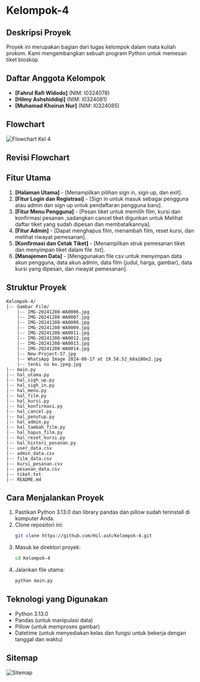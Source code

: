 # Kelompok-4

## Deskripsi Proyek
Proyek ini merupakan bagian dari tugas kelompok dalam mata kuliah prokom. Kami mengembangkan sebuah program Python untuk memesan tiket bioskop.

## Daftar Anggota Kelompok
- **[Fahrul Rafi Widodo]** (NIM: I0324078)
- **[Hilmy Ashshiddiqi]** (NIM: I0324081)
- **[Muhamad Khoirun Nur]** (NIM: I0324085)

## Flowchart
![Flowchart Kel 4](https://github.com/user-attachments/assets/8ae345d9-ce6c-48ac-ab73-114b3e7bff31)

## Revisi Flowchart


## Fitur Utama
1. **[Halaman Utama]** - [Menampilkan pilihan sign in, sign up, dan exit].
2. **[Fitur Login dan Registrasi]** - [Sign in untuk masuk sebagai pengguna atau admin dan sign up untuk pendaftaran pengguna baru].
3. **[Fitur Menu Pengguna]** - [Pesan tiket untuk memilih film, kursi dan konfirmasi pesanan ,sadangkan cancel tiket digunkan untuk Melihat daftar tiket yang sudah dipesan dan membatalkannya].
4. **[Fitur Admin]** - [Dapat menghapus film, menambah film, reset kursi, dan melihat riwayat pemesanan].
5. **[Konfirmasi dan Cetak Tiket]** - [Menampilkan struk pemesanan tiket dan menyimpan tiket dalam file .txt].
6. **[Manajemen Data]** - [Menggunakan file csv untuk menyimpan data akun pengguna, data akun admin, data film (judul, harga, gambar), data kursi yang dipesan, dan riwayat pemesanan].

## Struktur Proyek
```
Kelompok-4/
|-- Gambar Film/
    |-- IMG-20241208-WA0006.jpg
    |-- IMG-20241208-WA0007.jpg
    |-- IMG-20241208-WA0008.jpg
    |-- IMG-20241208-WA0009.jpg
    |-- IMG-20241208-WA0011.jpg
    |-- IMG-20241208-WA0012.jpg
    |-- IMG-20241208-WA0013.jpg
    |-- IMG-20241208-WA0014.jpg
    |-- New-Project-57.jpg
    |-- WhatsApp Image 2024-08-17 at 19.58.52_68a180e2.jpg
    |-- tenki no ko.jpeg.jpg
|-- main.py
|-- hal_utama.py
|-- hal_sigh_up.py
|-- hal_sigh_in.py
|-- hal_menu.py
|-- hal_film.py
|-- hal_kursi.py
|-- hal_konfirmasi.py
|-- hal_cancel.py
|-- hal_penutup.py
|-- hal_admin.py
|-- hal_tambah_film.py
|-- hal_hapus_film.py
|-- hal_reset_kursi.py
|-- hal_histori_pesanan.py
|-- user_data.csv
|-- admin_data.csv
|-- film_data.csv
|-- kursi_pesanan.csv
|-- pesanan_data.csv
|-- tiket.txt
|-- README.md
```

## Cara Menjalankan Proyek
1. Pastikan Python 3.13.0 dan library pandas dan pillow sudah terinstall di komputer Anda.
2. Clone repositori ini:
   ```bash
   git clone https://github.com/Hil-ash/Kelompok-4.git
   ```
3. Masuk ke direktori proyek:
   ```bash
   cd Kelompok-4
   ```
4. Jalankan file utama:
   ```bash
   python main.py
   ```

## Teknologi yang Digunakan
- Python 3.13.0
- Pandas (untuk manipulasi data)
- Pillow (untuk memproses gambar)
- Datetime (untuk menyediakan kelas dan fungsi untuk bekerja dengan tanggal dan waktu)

## Sitemap
![Sitemap](https://github.com/user-attachments/assets/7c69650d-99cc-43d7-93ce-eb6228415990)
